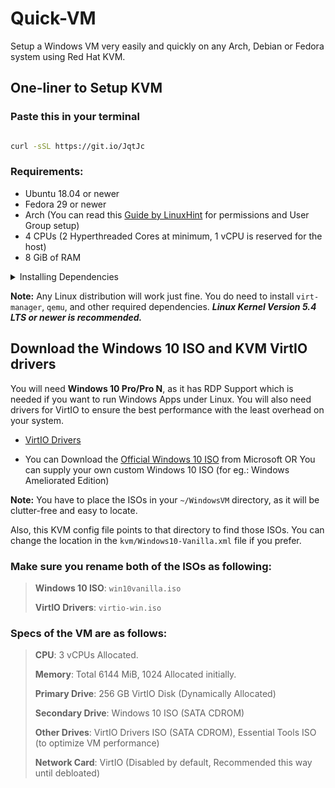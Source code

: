 # Quick-VM
Setup a Windows VM very easily and quickly on any Arch, Debian or Fedora system using Red Hat KVM. 

## One-liner to Setup KVM
### Paste this in your terminal

```bash

curl -sSL https://git.io/JqtJc

```

### Requirements:
 
  - Ubuntu 18.04 or newer
  - Fedora 29 or newer
  - Arch (You can read this [Guide by LinuxHint](https://linuxhint.com/install_configure_kvm_archlinux) for permissions and User Group setup)
  - 4 CPUs (2 Hyperthreaded Cores at minimum, 1 vCPU is reserved for the host)
  - 8 GiB of RAM 

<p>
<details>
<summary>Installing Dependencies</summary>
 
<br>
 
### Make sure your CPU Supports KVM.


### Install Qemu, Virt-Manager, Libvirt and other dependencies depending on your distro.
 Secondly, you must install KVM and the Virtual Machine Manager. By installing `virt-manager`, you will get everything you need for your distribution:
 
 ```bash
 
 # Debian & Ubuntu based ditros 
 sudo apt install -y qemu qemu-kvm libvirt-daemon libvirt-clients bridge-utils virt-manager
``` 

 ```bash
 # Fedora based ditros  
 sudo dnf -y install bridge-utils libvirt virt-install qemu-kvm
``` 

```bash
 # Arch based ditros 
 sudo pacman -S --noconfirm virt-manager qemu vde2 ebtables dnsmasq ridge-utils openbsd-netcat
```

### After installing the dependencies, make sure you enable libvirtd.service
```bash
 # Enable Libvirt Service
 sudo systemctl enable --now libvirtd
 ```
 
<br> 
</details>
</p>
 
 
**Note:** Any Linux distribution will work just fine. You do need to install `virt-manager`, `qemu`, and other required dependencies. ***Linux Kernel Version 5.4 LTS or newer is recommended.*** 

 
 ## Download the Windows 10 ISO and KVM VirtIO drivers
 You will need **Windows 10 Pro/Pro N**, as it has RDP Support which is needed if you want to run Windows Apps under Linux. You will also need drivers for VirtIO to ensure the best performance with the least overhead on your system.
 
- [VirtIO Drivers](https://fedorapeople.org/groups/virt/virtio-win/direct-downloads/stable-virtio/virtio-win.iso)

- You can Download the [Official Windows 10 ISO](https://www.microsoft.com/en-us/software-download/windows10ISO) from Microsoft OR You can supply your own custom Windows 10 ISO (for eg.: Windows Ameliorated Edition) 

**Note:** You have to place the ISOs in your `~/WindowsVM` directory, as it will be clutter-free and easy to locate. 

Also, this KVM config file points to that directory to find those ISOs. You can change the location in the `kvm/Windows10-Vanilla.xml` file if you prefer.

### Make sure you rename both of the ISOs as following:

> **Windows 10 ISO**: `win10vanilla.iso`
>
> **VirtIO Drivers**: `virtio-win.iso`

### Specs of the VM are as follows:

>**CPU**: 3 vCPUs Allocated.
>
>**Memory**: Total 6144 MiB, 1024 Allocated initially.
>
>**Primary Drive**: 256 GB VirtIO Disk (Dynamically Allocated)
>
>**Secondary Drive**: Windows 10 ISO (SATA CDROM)
>
>**Other Drives**: VirtIO Drivers ISO (SATA CDROM), Essential Tools ISO (to optimize VM performance)
>
>**Network Card**: VirtIO (Disabled by default, Recommended this way until debloated)



